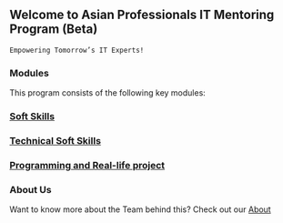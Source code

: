 ## Welcome to Asian Professionals IT Mentoring Program (Beta)
`Empowering Tomorrow’s IT Experts!`


### Modules
This program consists of the following key modules:
### [Soft Skills](https://apitprogram.github.io/itprogram/modules/softskills/summary)
### [Technical Soft Skills](https://apitprogram.github.io/itprogram/modules/technicalsoftskills/summary)
### [Programming and Real-life project](https://apitprogram.github.io/itprogram/modules/programming/summary)

### About Us

Want to know more about the Team behind this? Check out our [About](https://apitprogram.github.io/itprogram/about)
